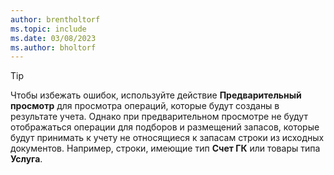```yaml
---
author: brentholtorf
ms.topic: include
ms.date: 03/08/2023
ms.author: bholtorf
---
```


> [!TIP]
> Чтобы избежать ошибок, используйте действие **Предварительный просмотр** для просмотра операций, которые будут созданы в результате учета. Однако при предварительном просмотре не будут отображаться операции для подборов и размещений запасов, которые будут принимать к учету не относящиеся к запасам строки из исходных документов. Например, строки, имеющие тип **Счет ГК** или товары типа **Услуга**.